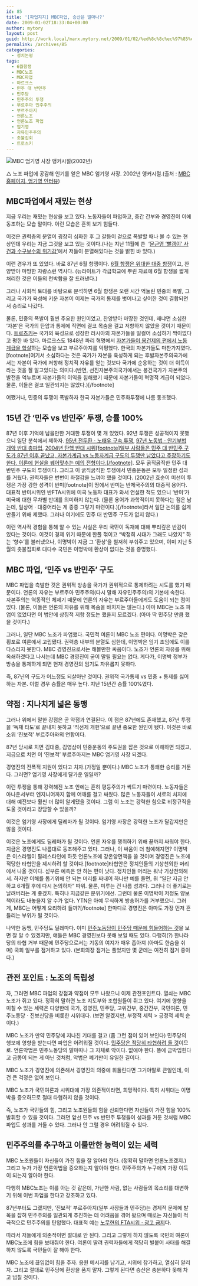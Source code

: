 ```yaml
---
id: 85
title: '[파업지지] MBC파업, 승산은 얼마나?'
date: 2009-01-02T18:33:04+00:00
author: mytory
layout: post
guid: http://work.local/marx.mytory.net/2009/01/02/%ed%8c%8c%ec%97%85%ec%a7%80%ec%a7%80-mbc%ed%8c%8c%ec%97%85-%ec%8a%b9%ec%82%b0%ec%9d%80-%ec%96%bc%eb%a7%88%eb%82%98/
permalink: /archives/85
categories:
  - 정치논평
tags:
  - 6월항쟁
  - MBC노조
  - MBC파업
  - 마르크스
  - 민주 대 반민주
  - 민주당
  - 민주주의 투쟁
  - 부르주아 민주주의
  - 부르주아지
  - 언론노조
  - 언론노조 파업
  - 엄기영
  - 자유민주주의
  - 촛불집회
  - 트로츠키
---
```

<div class="imageblock">
  <img src="http://cfs13.tistory.com/image/6/tistory/2009/01/03/01/14/495e3d705f139" title="MBC 엄기영 사장 앵커시절(2002년)" /></p> 
  
  <p class="cap1">
    △ 노조 파업에 공감해 인기를 얻은 MBC 엄기영 사장. 2002년 앵커시절.(출처 : <a href="http://mbcinfo.imbc.com/interview_view.asp?idx=58" target="_blank" title="[http://mbcinfo.imbc.com/interview_view.asp?idx=58]로 이동합니다.">MBC홈페이지, 엄기영 인터뷰</a>)
  </p>
</div>

## MBC파업에서 재밌는 현상

지금 우리는 재밌는 현상을 보고 있다. 노동자들이 파업하고, 중간 간부와 경영진이 이에 동조하는 모습 말이다. 이런 모습은 흔히 보기 힘들다.

이것은 권력층의 분열이 굉장히 심화한 후 그 갈등이 겉으로 폭발할 때나 볼 수 있는 현상인데 우리는 지금 그것을 보고 있는 것이다.(나는 지난 11월에 쓴  ‘<a href="http://spar2003.tistory.com/22" target="_blank" title="해당 글로 이동">문근영 ‘빨갱이’ 사건과 수구보수의 위기감’</a>에서 저들이 분열해있다는 것을 밝힌 바 있다.)

이런 경우가 또 있었다. 바로 87년 6월 항쟁이다. <a href="http://www.wspaper.org/0_view.php?urn=urn:newsml:counterfire.or.kr:20070529T200733%2B0900:c46-1987:1U" target="_blank" title="1987년 6월 민주화 항쟁 20주년 ─ 군사독재를 물러서게 한 거대한 대중 반란">6월 항쟁은 위대한 대중 항쟁</a>이고, 찬양받아 마땅한 자랑스런 역사다. (뉴라이트가 각급학교에 뿌린 자료에 6월 항쟁을 짧게 처리한 것은 이들의 천박함을 잘 드러낸다.)

그러나 사회적 토대를 바탕으로 분석하면 6월 항쟁은 오랜 시간 억눌린 민중의 폭발, 그리고 국가가 육성해 키운 자본이 이제는 국가의 통제를 벗어나고 싶어한 것이 결합되면서 승리로 나갔다.

물론, 민중의 폭발이 훨씬 주요한 원인이었고, 찬양받아 마땅한 것인데, 왜냐면 소심한 ‘자본’은 국가의 탄압과 통제에 직면에 결코 목숨을 걸고 저항하지 않았을 것이기 때문이다. <a href="http://www.wspaper.org/0_view.php?urn=urn:newsml:counterfire.or.kr:20040907T000000%2B0900:w13.0-254" target="_blank" title="트로츠키는 누구였는가?">트로츠키</a>는 국가의 육성으로 성장한 러시아의 자본가들을 일컬어 소심하기 짝이없다고 평한 바 있다. 마르크스도 1848년 파리 혁명에서 <a href="http://www.wspaper.org/0_view.php?urn=urn:newsml:counterfire.or.kr:20040629T000000%2B0900:d27-599:1U" target="_blank" title="1848년 6월 파리 혁명 ─ 민주개혁과 노동계급">자본가들이 봉건제의 편에서 노동계급을 학살</a>하는 모습을 보고 부르주아지를 악평했다. 한국의 자본가들도 마찬가지였다.[footnote]여기서 소심하다는 것은 국가가 자본을 육성하게 되는 후발자본주의국가에서는 자본이 국가에 저항해 정치적 자유를 얻는 것보다 국가에 순응하는 것이 더 이득이라는 것을 잘 알고있다는 의미다.(반면, 선진자본주의국가에서는 봉건국가가 자본주의 발전을 억누르며 자본가들의 이익을 침해했기 때문에 자본가들이 혁명적 계급이 되었다. 물론, 이들은 결코 일관되지는 않았다.)[/footnote]

어쨌거나, 민중의 투쟁이 폭발하자 한국 자본가들은 민주화투쟁에 나름 동조했다.

## 15년 간 ‘민주 vs 반민주’ 투쟁, 승률 100%

87년 이후 기억에 남을만한 거대한 투쟁이 몇 개 있었다. 92년 투쟁은 성공적이지 못했으니 일단 분석에서 제하자. <a href="http://www.wspaper.org/0_view.php?urn=urn:newsml:counterfire.or.kr:20080424T105523%2B0900:c84-samsung:1U" target="_blank" title="링크된 기사 하단의 박스기사, ‘두 살인마를 처벌한 대중투쟁의 힘’을 보시오">95년 전두환ㆍ노태우 구속 투쟁</a>, <a href="http://www.wspaper.org/0_view.php?urn=urn:newsml:counterfire.or.kr:20060429T000000%2B0900:d79-2502:1U" target="_blank" title="1996년 연말 “노동법 정국”의 대중파업 10주년 - 김영삼을 산 송장으로 만든 대중 투쟁">97년 노동법ㆍ안기부법 개악 반대 총파업</a>, <a href="http://www.wspaper.org/0_view.php?urn=urn:newsml:counterfire.or.kr:20040629T000000%2b0900:d27-598:1U" target="_blank" title="탄핵 정국의 배경ㆍ평가ㆍ과제">2004년 탄핵 반대 시위[footnote]일부 사람들은 민주 대 반민주 구도가 87년 이후 끝났고, 자본가계급 vs 노동자계급 구도의 투쟁만 남았다고 주장하기도 한다. 이론에 현실을 꿰어맞추는 예의 전형이다.[/footnote]</a>. 모두 굵직굵직한 민주 대 반민주 구도의 투쟁이다. 그리고 이 굵직굵직한 투쟁에서 민중운동은 모두 일정한 성과를 거뒀다. 권력자들은 번번이 좌절감을 느껴야 했을 것이다. (2002년 효순이 미선이 투쟁은 가장 강한 성격이 반미[footnote]이 땅에서 반미는 반제국주의의 대중적 용어다. 대표적 반미시위인 반FTA시위에 미국 노동자 대표가 와서 연설한 적도 있으니 ‘반미’가 미국에 대한 무차별 반대를 의미하지 않는다. (물론 용어가 과학적이지 못하다는 점은 남는데, 일상어ㆍ대중어라는 게 종종 그렇기 마련이다.)[/footnote]라서 일단 논의를 쉽게 만들기 위해 제했다. 그러나 여기에도 민주 대 반민주 구도가 없지 않다.)

이런 역사적 경험을 통해 알 수 있는 사실은 우리 국민이 독재에 대해 뿌리깊은 반감이 있다는 것이다. 이것이 경제 위기 때문에 한풀 꺾이고 “박정희 시대가 그래도 나았지” 하는 ‘향수’를 불러냈으나, 이명박이 지금 그 ‘환상’을 철저히 부숴주고 있으며, 이미 지난 5월의 촛불집회로 대다수 국민은 이명박에 환상이 없다는 것을 증명했다. 

## MBC 파업, ‘민주 vs 반민주’ 구도

MBC 파업을 촉발한 것은 권위적 방송을 국가가 권위적으로 통제하려는 시도를 했기 때문이다. 언론의 자유는 부르주아 민주주의(다시 말해 자유민주주의)의 기본에 속한다. 자본주의는 역동적인 체제기 때문에 언론의 자유는 부르주아들에게도 도움이 되는 점이 있다. (물론, 이들은 언론의 자유를 위해 목숨을 바치지는 않는다.) 아마 MBC는 노조 파업이 없었다면 이 법안에 상징적 저항 정도는 했을지 모르겠다. (아마 딱 민주당 만큼 했을 것이다.)

그러나, 일단 MBC 노조가 파업했다. 국민적 여론이 MBC 노조 편이다. 이명박은 갖은 횡포로 여론에서 고립됐다. 권력층 내부의 분열도 심한데, 이명박은 임기 초임에도 이를 다스리지 못한다. MBC 경영진으로서는 해볼만한 싸움이다. 노조가 언론의 자유를 위해 옥쇄하겠다고 나서는데 MBC 경영진이 굳이 말릴 필요는 없다. 게다가, 이명박 정부가 방송을 통제하게 되면 현재 경영진의 임기도 자유롭지 못하다.

즉, 87년의 구도가 어느정도 되살아난 것이다. 권위적 국가통제 vs 민중 + 통제를 싫어하는 자본. 이럴 경우 승률은 매우 높다. 지난 15년간 승률 100%였다.

## 약점 : 지나치게 넓은 동맹

그러나 위에서 말한 강점은 곧 약점과 연결된다. 이 점은 87년에도 존재했고, 87년 투쟁을 ‘독재 타도’로 끝내지 못하고 ‘직선제 개헌’으로 끝낸 중요한 원인이 됐다. 이것은 바로 소위 ‘진보적’ 부르주아와의 연합이다.

87년 당시로 치면 김대중, 김영삼이 민중운동의 주도권을 잡은 것으로 이해하면 되겠고, 지금으로 치면 이 ‘진보적’ 부르주아지는 MBC 엄기영 사장 되겠다.

경영진의 전폭적 지원이 있다고 치자.(가정일 뿐이다.) MBC 노조가 통쾌한 승리를 거둔다. 그러면? 엄기영 사장에게 달가운 일일까? 

이런 투쟁을 통해 강력해진 노조 안에는 흔히 평등주의가 싹트기 마련이다. 노동자들은 아나운서부터 엔지니어까지 함께 어깨를 걸고 싸웠다. 많은 노동자들이 서로의 처지에 대해 예전보다 훨씬 더 많이 알게됐을 것이다. 그럼 이 노조는 강력한 힘으로 비정규직을 도울 것이라고 장담할 수 있을까? 

이것은 엄기영 사장에게 딜레마가 될 것이다. 엄기영 사장은 강력한 노조가 달갑지만은 않을 것이다.

이것은 노조에게도 딜레마가 될 것이다. 언론 자유를 쟁취하기 위해 끝까지 싸워야 한다. 지금은 경영진도 나름대로 동조해주고 있다. 그러나, 이 싸움이 더 첨예해지면? 이명박은 이스라엘이 팔레스타인에 하듯 언론노조에 강온양면책을 쓸 것이며 경영진은 노조에 적당한 타협안을 제시하려 할 것이다.[footnote]타협안은 정치인들의 기상천외한 머리에서 나올 것이다. 섣부른 예측은 안 하는 편이 낫다. 정치인들 머리는 워낙 기상천외해서. 하지만 이해를 돕기위해 안 되는 머리를 짜내어 하나만 예를 들면, 뭐 “일단 지금 안 하고 6개월 후에 다시 논의하자” 따위. 물론, 미루는 건 나름 성과다. 그러나 더 좋기로는 날려버리는 게 좋겠지. 특히나 지금같은 분위기에선. 그런데 물론 이명박이 저정도 양보책이라도 내놓을지 알 수가 없다. YTN은 아예 무식하게 방송허가를 거부했으니. 그러게, MBC는 어떻게 요리하려 들까?[/footnote] 한마디로 경영진은 아마도 가장 먼저 흔들리는 부위가 될 것이다.

나약한 동맹, 민주당도 딜레마다. 이미 <a href="http://news.kdlp.org/index.php?main_act=board&board_no=17&page=2&jact=art_read&seq=0&art_no=638127&num=20&category=0" target="_blank" title="[대변인 브리핑] 교섭단체 3당대표 회담에 즈음한 민주노동당의 입장">민주노동당이 민주당 때문에 힘들어하는 것</a>을 보면 잘 알 수 있겠지만, 얘들은 MBC 경영진보다 못해 보일 때도 있다. 다행히(?) 한나라당의 타협 거부 때문에 민주당으로서는 기동의 여지가 매우 좁아져 (아마도 한숨을 쉬며) 국회 일부를 점거하고 있다. (본회의장 점거는 풀었지만 몇 군데는 여전히 점거 중이다.) 

## 관전 포인트 : 노조의 독립성

자, 그러면 MBC 파업의 강점과 약점이 모두 나왔으니 이제 관전포인트다. 열쇠는 MBC 노조가 쥐고 있다. 정확히 말하면 노조 지도부와 조합원들이 쥐고 있다. 여기에 영향을 미칠 수 있는 세력은 다양한데 국가, 경영진, 민주당, 고위간부, 중간간부, 국민여론, 민주노동당ㆍ진보신당을 비롯한 시위대다. (보면 알겠지만, 부정적 세력 > 긍정적 세력 순이다.)

MBC 노조가 만약 민주당에 지나친 기대를 걸고 (좀 그런 점이 있어 보인다) 민주당의 행보에 영향을 받는다면 파업은 어려워질 것이다. <a href="http://www.wspaper.org/0_view.php?urn=urn:newsml:counterfire.or.kr:20040629T000000%2B0900:d28-614:1U" target="_blank" title="‘열린우리당은 우파를 제압할 수 없다’ ─ 열우당을 다룬 글이지만 민주당에도 당연히 해당되므로 링크">민주당은 적당히 타협하려 들 것</a>이므로. 언론악법은 민주노동당의 말마따나 그 자체로 악이다. 없애야 한다. 똥에 금박입힌다고 금똥이 되는 게 아닌 것처럼, 악법은 폐기만이 유일한 길이다.

MBC 노조가 경영진에 의존해서 경영진의 의중에 휘둘린다면 그거야말로 큰일인데, 이건 큰 걱정은 없어 보인다.

MBC 노조가 국민여론과 시위대에 가장 의존적이라면, 희망적이다. 특히 시위대는 이명박을 증오하므로 절대 타협하지 않을 것이다.

즉, 노조가 국민들의 힘, 그리고 노조원들의 힘을 신뢰한다면 자신들이 가진 힘을 100% 발휘할 수 있을 것이다. 그러면 앞선 민주 vs 반민주 투쟁들이 성과를 거둔 것처럼 MBC 파업도 성과를 거둘 수 있다. 그러나 안 그럴 경우 어려워질 수 있다.

## 민주주의를 추구하고 이룰만한 능력이 있는 세력

MBC 노조원들이 자신들이 가진 힘을 잘 알아야 한다. (정확히 말하면 언론노조겠지.) 그리고 누가 가장 언론악법을 증오하는지 알아야 한다. 민주주의가 누구에게 가장 이득이 되는지 알아야 한다. 

다행히 MBC노조는 이를 아는 것 같은데, 가난한 사람, 없는 사람들의 목소리를 대변하기 위해 이번 파업을 한다고 강조하고 있다.

87년부터도 그랬지만, ‘진보적’ 부르주아지(일부 사장들과 민주당)는 경제적 문제에 발목을 잡혀 민주주의를 일관되게 추진하는 데 어려움을 겪어 왔으며 때로는 자신들이 적극적으로 민주주의를 탄압했다. 대표적 예는 [노무현의 FTA시위ㆍ광고 금지](http://spar2003.tistory.com/27)다.

따라서 저들에게 의존적이면 절대로 안 된다. 그리고 그렇게 하지 않도록 국민의 여론이 MBC노조에 힘을 보태줘야 한다. 여론이 딸려 권력자들에게 적당히 빌붙어 사태를 해결하지 않도록 국민들이 잘 해야 한다.

MBC 노조에 끊임없이 힘을 주자. 응원 메시지를 남기고, 시위에 참가하고, 열심히 알리자. 그리고 절대로 민주당에 환상을 품지 말자. 그렇게 된다면 승산은 충분하다 못해 차고 넘칠 것이다.